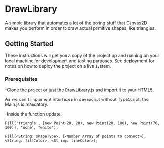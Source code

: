 # DrawLibrary

A simple library that automates a lot of the boring stuff that Canvas2D makes you perform in order to draw actual primitive shapes, like triangles.

## Getting Started

These instructions will get you a copy of the project up and running on your local machine for development and testing purposes. See deployment for notes on how to deploy the project on a live system.

### Prerequisites

-Clone the project or just the DrawLibrary.js and import it to your HTML5.


As we can't implement interfaces in Javascript without TypeScript, the Main.js is mandatory.

-Inside the function update:
```
Fill('triangle', [new Point(20, 20), new Point(20, 100), new Point(70, 100)], "none", "white");

Fill(<String: shapeType>, [<Number Array of points to connect>], <String: fillColor>, <String: lineColor>);
```



